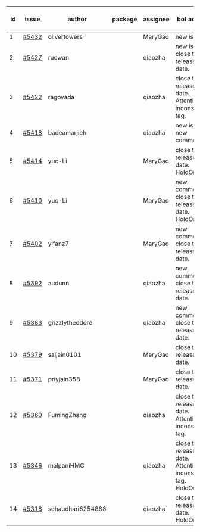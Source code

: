 | id | issue | author | package | assignee | bot advice | created date of issue | target release date | date from target |
| ------ | ------ | ------ | ------ | ------ | ------ | ------ | ------ | :-----: |
| 1 | [#5432](https://github.com/Azure/sdk-release-request/issues/5432) | olivertowers |  | MaryGao | new issue. | 08-19 | 09-27 |  |
| 2 | [#5427](https://github.com/Azure/sdk-release-request/issues/5427) | ruowan |  | qiaozha | new issue. close to release date. | 08-16 | 08-23 | 2 |
| 3 | [#5422](https://github.com/Azure/sdk-release-request/issues/5422) | ragovada |  | qiaozha | close to release date. Attention to inconsistent tag. | 08-13 | 08-23 | 2 |
| 4 | [#5418](https://github.com/Azure/sdk-release-request/issues/5418) | badeamarjieh |  | qiaozha | new issue. new comment. | 08-12 | 09-26 |  |
| 5 | [#5414](https://github.com/Azure/sdk-release-request/issues/5414) | yuc-Li |  | MaryGao | close to release date. HoldOn. | 08-08 | 08-22 | 1 |
| 6 | [#5410](https://github.com/Azure/sdk-release-request/issues/5410) | yuc-Li |  | MaryGao | new comment. close to release date. HoldOn. | 08-08 | 08-22 | 1 |
| 7 | [#5402](https://github.com/Azure/sdk-release-request/issues/5402) | yifanz7 |  | MaryGao | new comment. close to release date. | 08-07 | 08-22 | 1 |
| 8 | [#5392](https://github.com/Azure/sdk-release-request/issues/5392) | audunn |  | qiaozha | new comment. close to release date. | 07-31 | 08-23 | 2 |
| 9 | [#5383](https://github.com/Azure/sdk-release-request/issues/5383) | grizzlytheodore |  | qiaozha | new comment. close to release date. | 07-30 | 08-23 | 2 |
| 10 | [#5379](https://github.com/Azure/sdk-release-request/issues/5379) | saljain0101 |  | MaryGao | close to release date. | 07-26 | 08-22 | 1 |
| 11 | [#5371](https://github.com/Azure/sdk-release-request/issues/5371) | priyjain358 |  | MaryGao | close to release date. | 07-24 | 08-22 | 1 |
| 12 | [#5360](https://github.com/Azure/sdk-release-request/issues/5360) | FumingZhang |  | qiaozha | close to release date. Attention to inconsistent tag. | 07-18 | 08-22 | 1 |
| 13 | [#5346](https://github.com/Azure/sdk-release-request/issues/5346) | malpaniHMC |  | qiaozha | close to release date. Attention to inconsistent tag. HoldOn. | 07-18 | 08-23 | 2 |
| 14 | [#5318](https://github.com/Azure/sdk-release-request/issues/5318) | schaudhari6254888 |  | qiaozha | close to release date. HoldOn. | 07-05 | 08-23 | 2 |
